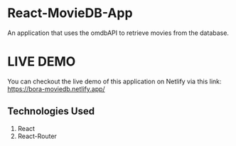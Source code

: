 # React-MovieDB-App
An application that uses the omdbAPI to retrieve movies from the database.

# LIVE DEMO
You can checkout the live demo of this application on Netlify via this link: https://bora-moviedb.netlify.app/

## Technologies Used
1. React
2. React-Router
